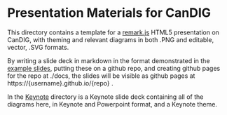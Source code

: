 # Presentation Materials for CanDIG

This directory contains a template for a
[remark.js](https://github.com/gnab/remark) HTML5 presentation on
CanDIG, with theming and relevant diagrams in both .PNG and editable,
vector, .SVG formats.

By writing a slide deck in markdown in the format demonstrated in the
[example slides](./docs/index.html), putting these on a github repo, and creating github pages
for the repo at ./docs, the slides will be visible as github pages at
https://{username}.github.io/{repo} .

In the [Keynote](./keynote) directory is a Keynote slide deck containing
all of the diagrams here, in Keynote and Powerpoint format, and a Keynote
theme.
